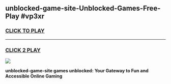 
## unblocked-game-site-Unblocked-Games-Free-Play #vp3xr
<h3>
<a href="https://us.freeplayer.one?title=unblocked-game-site&ref=9M">CLICK TO PLAY</a></h3>
<hr>

<h3>
<a href="https://us.freeplayer.one?title=unblocked-game-site&ref=9M">CLICK 2 PLAY</a>
  
</h3>

<a href="https://us.freeplayer.one?title=unblocked-game-site&ref=9M"><img src="https://clearcache.store/games.png"></a>


**unblocked-game-site games unblocked: Your Gateway to Fun and Accessible Online Gaming**
